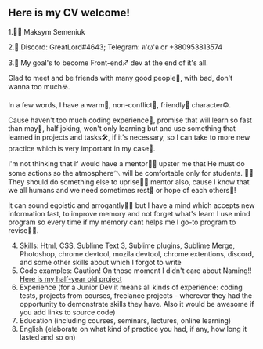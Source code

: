 ## Here is my CV welcome!


1.:raising_hand_man: Maksym Semeniuk
	
2.:iphone: Discord: GreatLord#4643; Telegram: ฅ'ω'ฅ or +380953813574

3.:dart: My goal's to become Front-end:sagittarius: dev at the end of it's all.

Glad to meet and be friends with many good people:feet:, with bad, don't wanna too much:biohazard:.

In a few words, I have a warm:sunrise:, non-conflict:beers:, friendly:raised_hands: character:copyright:.

Cause haven't too much coding experience:baby:, promise that will learn so fast than may:runner:, half joking, won't only learning but and use something that learned in projects and tasks:hammer_and_wrench:, if it's necessary, so I can take to more new practice which is very important in my case:dart:.

I'm not thinking that if would have a mentor:man_teacher: upster me that He must do some actions so the atmosphere:part_alternation_mark: will be comfortable only for students. :man_student:They should do something else to uprise:punch::fist_left: mentor also, cause I know that we all humans and we need sometimes rest:sleeping_bed: or hope of each others:boy:!

It can sound egoistic and arrogantly:man_astronaut: but I have a mind which accepts new information fast, to improve memory and not forget what's learn I use mind program so every time if my memory cant helps me I go-to program to revise:ok_man:.

4. Skills: Html, CSS, Sublime Text 3, Sublime plugins, Sublime Merge, Photoshop, chrome devtool, mozila devtool, chrome extentions, discord, and some other skills about which I forgot to write
5. Code examples: Caution! On those moment I didn't care about Naming!! [Here is my half-year old project](https://github.com/DeAdFrOnt/my-1st-project)
6. Experience (for a Junior Dev it means all kinds of experience: coding tests, projects from courses,
freelance projects - wherever they had the opportunity to demonstrate skills they have.
Also it would be awesome if you add links to source code)
7. Education (including courses, seminars, lectures, online learning)
8. English (elaborate on what kind of practice you had, if any, how long it lasted and so on)